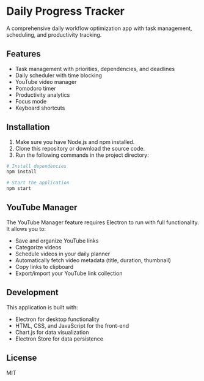 # Daily Progress Tracker

A comprehensive daily workflow optimization app with task management, scheduling, and productivity tracking.

## Features

- Task management with priorities, dependencies, and deadlines
- Daily scheduler with time blocking
- YouTube video manager
- Pomodoro timer
- Productivity analytics
- Focus mode
- Keyboard shortcuts

## Installation

1. Make sure you have Node.js and npm installed.
2. Clone this repository or download the source code.
3. Run the following commands in the project directory:

```bash
# Install dependencies
npm install

# Start the application
npm start
```

## YouTube Manager

The YouTube Manager feature requires Electron to run with full functionality. It allows you to:

- Save and organize YouTube links
- Categorize videos
- Schedule videos in your daily planner
- Automatically fetch video metadata (title, duration, thumbnail)
- Copy links to clipboard
- Export/import your YouTube link collection

## Development

This application is built with:

- Electron for desktop functionality
- HTML, CSS, and JavaScript for the front-end
- Chart.js for data visualization
- Electron Store for data persistence

## License

MIT 